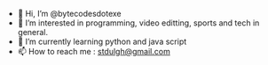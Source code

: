 - 👋 Hi, I’m @bytecodesdotexe
- 👀 I’m interested in programming, video editting, sports and tech in general.
- 🌱 I’m currently learning python and java script
- 📫 How to reach me : stdulgh@gmail.com

